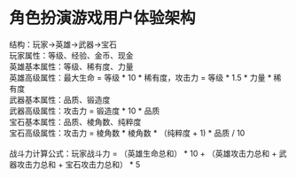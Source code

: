 # 角色扮演游戏用户体验架构
结构：玩家->英雄->武器->宝石<br>
玩家属性：等级、经验、金币、现金<br>
英雄基本属性：等级、稀有度、力量<br>
英雄高级属性：最大生命 = 等级 * 10 * 稀有度，攻击力 = 等级 * 1.5 * 力量 * 稀有度<br>
武器基本属性：品质、锻造度<br>
武器高级属性：攻击力 = 锻造度 * 10 * 品质<br>
宝石基本属性：品质、棱角数、纯粹度<br>
宝石高级属性：攻击力 = 棱角数 * 棱角数 * （纯粹度 + 1) * 品质 / 10<br><br>
战斗力计算公式：玩家战斗力 = （英雄生命总和） * 10 + （英雄攻击力总和 + 武器攻击力总和 + 宝石攻击力总和） * 5
